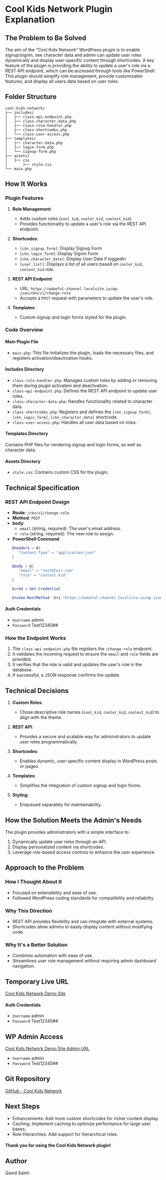 
# Cool Kids Network Plugin Explanation

## The Problem to Be Solved
The aim of the "Cool Kids Network" WordPress plugin is to enable signup/signin, see character data and admin can  update user roles dynamically and display user-specific content through shortcodes. A key feature of the plugin is providing the ability to update a user's role via a REST API endpoint, which can be accessed through tools like PowerShell. This plugin should simplify role management, provide customizable features, and display all users data based on user roles.

## Folder Structure
```
cool-kids-network/
├── includes/
│   ├── class-api-endpoint.php
│   ├── class-character-data.php
│   ├── class-role-handler.php
│   ├── class-shortcodes.php
│   └── class-user-access.php
├── templates/
│   ├── character-data.php
│   ├── login-form.php
│   └── signup-form.php
├── assets/
│   ├── css
|       ├── style.css
└── main.php
```

## How It Works

### Plugin Features
1. **Role Management**:
   - Adds custom roles (`cool_kid`, `cooler_kid`, `coolest_kid`).
   - Provides functionality to update a user's role via the REST API endpoint.

2. **Shortcodes**:
   - `[ckn_signup_form]`: Display Signup Form
   - `[ckn_login_form]`: Display Signin Form
   - `[ckn_character_data]`: Display User Data if loggedin
   - `[user_list]`: Displays a list of all users based on `cooler_kid`, `coolest_kid` role.

3. **REST API Endpoint**:
   - URL: `https://wakeful-channel.localsite.io/wp-json/ckn/v1/change-role`
   - Accepts a `POST` request with parameters to update the user's role.

4. **Templates**:
   - Custom signup and login forms styled for the plugin.

### Code Overview
#### Main Plugin File
- `main.php`: This file initializes the plugin, loads the necessary files, and registers activation/deactivation hooks.

#### Includes Directory
- `class-role-handler.php`: Manages custom roles by adding or removing them during plugin activation and deactivation.
- `class-api-endpoint.php`: Defines the REST API endpoint to update user roles.
- `class-character-data.php`: Handles functionality related to character data.
- `class-shortcodes.php`: Registers and defines the `[ckn_signup_form]`, `[ckn_login_form]`, `[ckn_character_data]` shortcode.
- `class-user-access.php`: Handles all user data based on roles.

#### Templates Directory
Contains PHP files for rendering signup and login forms, as well as character data.

#### Assets Directory
- `style.css`: Contains custom CSS for the plugin.

## Technical Specification

### REST API Endpoint Design
- **Route**: `/ckn/v1/change-role`
- **Method**: `POST`
- **body**:
  - `email` (string, required): The user's email address.
  - `role` (string, required): The new role to assign.
- **PowerShell Command**:
```powershell
   $headers = @{
      "Content-Type" = "application/json"
   }

   $body = @{
      "email" = "test@test.com"
      "role" = "coolest_kid"
   }

   $cred = Get-Credential

   Invoke-RestMethod -Uri "https://wakeful-channel.localsite.io/wp-json/ckn/v1/change-role" -Method POST -Headers $headers -Body ($body | ConvertTo-Json) -Credential $cred
```

#### Auth Credentials
- `Username` admin
- `Password` Test12345##


### How the Endpoint Works
1. The `class-api-endpoint.php` file registers the `/change-role` endpoint.
2. It validates the incoming request to ensure the `email` and `role` fields are provided.
3. It verifies that the role is valid and updates the user's role in the database.
4. If successful, a JSON response confirms the update.

## Technical Decisions

1. **Custom Roles**:
   - Chose descriptive role names (`cool_kid`, `cooler_kid`, `coolest_kid`) to align with the theme.

2. **REST API**:
   - Provides a secure and scalable way for administrators to update user roles programmatically.

3. **Shortcodes**:
   - Enables dynamic, user-specific content display in WordPress posts or pages.

4. **Templates**:
   - Simplifies the integration of custom signup and login forms.

5. **Styling**:
   - Enqueued separately for maintainability.

## How the Solution Meets the Admin's Needs
The plugin provides administrators with a simple interface to:
1. Dynamically update user roles through an API.
2. Display personalized content via shortcodes.
3. Leverage role-based access controls to enhance the user experience.

## Approach to the Problem

### How I Thought About It
- Focused on extensibility and ease of use.
- Followed WordPress coding standards for compatibility and reliability.

### Why This Direction
- REST API provides flexibility and can integrate with external systems.
- Shortcodes allow admins to easily display content without modifying code.

### Why It's a Better Solution
- Combines automation with ease of use.
- Streamlines user role management without requiring admin dashboard navigation.

## Temporary Live URL
[Cool Kids Network Demo Site](https://wakeful-channel.localsite.io/)
#### Auth Credentials
- `Username` admin
- `Password` Test12345##

## WP Admin Access
[Cool Kids Network Demo Site Admin URL](https://wakeful-channel.localsite.io/wp-admin/)
- `Username` admin
- `Password` Test12345##

## Git Repository
[GitHub - Cool Kids Network](https://github.com/qasidsaleh/cool-kids-network)


## Next Steps
- Enhancements: Add more custom shortcodes for richer content display.
- Caching: Implement caching to optimize performance for large user bases.
- Role Hierarchies: Add support for hierarchical roles.

#### Thank you for using the Cool Kids Network plugin! 

## Author
Qasid Saleh